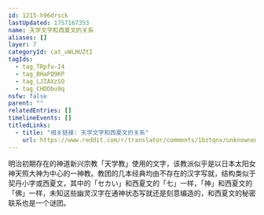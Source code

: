 ```yaml
---
id: 1215-h96drsck
lastUpdated: 1757167353
name: 天学文字和西夏文的关系
aliases: []
layer: 7
categoryId: cat_uWLHUZtI
tagIds:
  - tag_TRpfu-I4
  - tag_BHaPQ9KP
  - tag_LJIAXzSO
  - tag_CHDDbu9q
nsfw: false
parent: ""
relatedEntries: []
timelineEvents: []
titledLinks:
  - title: "相关链接: 天学文字和西夏文的关系"
    url: https://www.reddit.com/r/translator/comments/1bztqnv/unknownenglish_no_idea_what_it_says/
---
```


明治初期存在的神道新兴宗教「天学教」使用的文字，该教派似乎是以日本太阳女神天照大神为中心的一神教。教团的几本经典均由不存在的汉字写就，结构类似于契丹小字或西夏文，其中的「セカい」和西夏文的「七」一样，「神」和西夏文的「佛」一样，未知这些幽灵汉字在通神状态写就还是刻意编造的，和西夏文的秘密联系也是一个谜团。